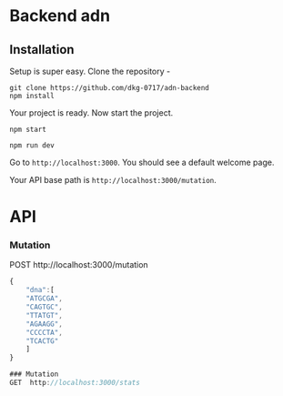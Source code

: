 # Backend adn
## Installation

Setup is super easy. Clone the repository - 

```shell script
git clone https://github.com/dkg-0717/adn-backend
npm install
```

Your project is ready. Now start the project.

```shell script for production mode
npm start
```

```shell script for dev mode
npm run dev
```

Go to ``http://localhost:3000``. You should see a default welcome page.

Your API base path is ``http://localhost:3000/mutation``.

# API

### Mutation
POST  http://localhost:3000/mutation

```js
{
    "dna":[
    "ATGCGA",
    "CAGTGC",
    "TTATGT",
    "AGAAGG",
    "CCCCTA",
    "TCACTG"
    ]
}

### Mutation
GET  http://localhost:3000/stats

